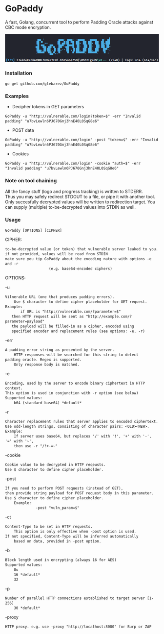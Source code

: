 # GoPaddy

A fast, Golang, concurrent tool to perform Padding Oracle attacks against CBC mode encryption.

![demo](demo.gif)


### Installation
```console
go get github.com/glebarez/GoPaddy
```

### Examples
- Decipher tokens in GET parameters
```console
GoPaddy -u "http://vulnerable.com/login?token=$" -err "Invalid padding" "u7bvLewln6PJ670Gnj3hnE40L0SqG8e6"
````

- POST data
```console
GoPaddy -u "http://vulnerable.com/login" -post "token=$" -err "Invalid padding" "u7bvLewln6PJ670Gnj3hnE40L0SqG8e6"
````

- Cookies
```console
GoPaddy -u "http://vulnerable.com/login" -cookie "auth=$" -err "Invalid padding" "u7bvLewln6PJ670Gnj3hnE40L0SqG8e6"
````
### Note on tool chaining
All the fancy stuff (logo and progress tracking) is written to STDERR. <br>
Thus you may safely redirect STDOUT to a file, or pipe it with another tool. <br>
Only succesfully decrypted values will be written to redirection target.
You can supply (multiple) to-be-decrypted values into STDIN as well.

### Usage
```console
GoPaddy [OPTIONS] [CIPHER]
```

CIPHER:

	to-be-decrypted value (or token) that vulnerable server leaked to you.
	if not provided, values will be read from STDIN
	make sure you tip GoPaddy about the encoding nature with options -e and -r
						(e.g. base64-encoded ciphers)
	

OPTIONS:

-u

	Vilnerable URL (one that produces padding errors).
        Use $ character to define cipher placeholder for GET request.
	Example:
           if URL is "http://vulnerable.com/?parameter=$"
	   then HTTP request will be sent as "http://example.com/?parameter=payload"
	   the payload will be filled-in as a cipher, encoded using 
	   specified encoder and replacement rules (see options: -e, -r)

-err

	A padding error string as presented by the server.
        HTTP responses will be searched for this string to detect 
	padding oracle. Regex is supported.
        Only response body is matched.

-e

	Encoding, used by the server to encode binary ciphertext in HTTP context.
	This option is used in conjunction with -r option (see below)
	Supported values:
		b64 (standard base64) *default*

-r

	Character replacement rules that server applies to encoded ciphertext.
	Use odd-length strings, consisting of character pairs: <OLD><NEW>.
	Example:
		If server uses base64, but replaces '/' with '!', '+' with '-', '=' with '~',
		then use -r "/!+-=~"

-cookie

	Cookie value to be decrypted in HTTP reqeusts.
	Use $ character to define cipher placeholder.

-post

	If you need to perform POST requests (instead of GET), 
	then provide string payload for POST request body in this parameter.
	Use $ character to define cipher placeholder.
        Example: 
                  -post "vuln_param=$"
          

-ct

	Content-Type to be set in HTTP requests.
        This option is only effective when -post option is used.
	If not specified, Content-Type will be inferred automatically
        based on data, provided in -post option.
	
-b

	Block length used in encrypting (always 16 for AES)
	Supported values:
		8u
		16 *default*
		32

-p

	Number of parallel HTTP connections established to target server [1-256]
		30 *default*
		
-proxy

	HTTP proxy. e.g. use -proxy "http://localhost:8080" for Burp or ZAP
